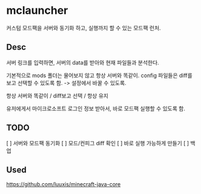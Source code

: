 # mclauncher

커스텀 모드팩을 서버와 동기화 하고, 실행까지 할 수 있는 모드팩 런처.

## Desc

서버 링크를 입력하면, 서버의 data를 받아와 현재 파일들과 분석한다.

기본적으로 mods 폴더는 물어보지 않고 항상 서버와 똑같이. config 파일들은 diff를 보고 선택할 수 있도록 함.
-> 설정에서 바꿀 수 있도록.

항상 서버와 똑같이 / diff보고 선택 / 항상 유지


유저에게서 마이크로소프트 로그인 정보 받아서, 바로 모드팩 실행할 수 있도록 함.

## TODO

[ ] 서버와 모드팩 동기화
[ ] 모드/컨피그 diff 확인
[ ] 바로 실행 가능하게 만들기
[ ] 백업

## Used

<https://github.com/luuxis/minecraft-java-core>
